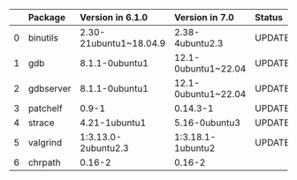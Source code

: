 <!-- markdown-link-check-disable -->

|    | Package   | Version in 6.1.0       | Version in 7.0      | Status   |
|---:|:----------|:-----------------------|:--------------------|:---------|
|  0 | binutils  | 2.30-21ubuntu1~18.04.9 | 2.38-4ubuntu2.3     | UPDATED  |
|  1 | gdb       | 8.1.1-0ubuntu1         | 12.1-0ubuntu1~22.04 | UPDATED  |
|  2 | gdbserver | 8.1.1-0ubuntu1         | 12.1-0ubuntu1~22.04 | UPDATED  |
|  3 | patchelf  | 0.9-1                  | 0.14.3-1            | UPDATED  |
|  4 | strace    | 4.21-1ubuntu1          | 5.16-0ubuntu3       | UPDATED  |
|  5 | valgrind  | 1:3.13.0-2ubuntu2.3    | 1:3.18.1-1ubuntu2   | UPDATED  |
|  6 | chrpath   | 0.16-2                 | 0.16-2              |          |